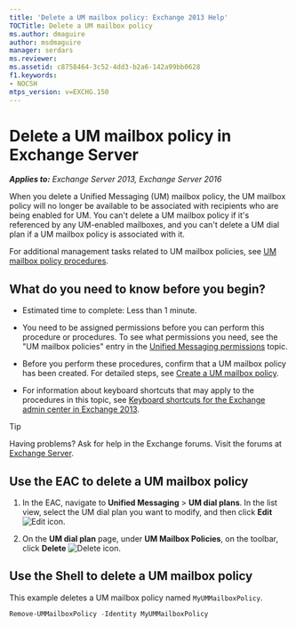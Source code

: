 ```yaml
---
title: 'Delete a UM mailbox policy: Exchange 2013 Help'
TOCTitle: Delete a UM mailbox policy
ms.author: dmaguire
author: msdmaguire
manager: serdars
ms.reviewer:
ms.assetid: c8758464-3c52-4dd3-b2a6-142a99bb0628
f1.keywords:
- NOCSH
mtps_version: v=EXCHG.150
---
```


# Delete a UM mailbox policy in Exchange Server

_**Applies to:** Exchange Server 2013, Exchange Server 2016_

When you delete a Unified Messaging (UM) mailbox policy, the UM mailbox policy will no longer be available to be associated with recipients who are being enabled for UM. You can't delete a UM mailbox policy if it's referenced by any UM-enabled mailboxes, and you can't delete a UM dial plan if a UM mailbox policy is associated with it.

For additional management tasks related to UM mailbox policies, see [UM mailbox policy procedures](um-mailbox-policy-procedures-exchange-2013-help.md).

## What do you need to know before you begin?

- Estimated time to complete: Less than 1 minute.

- You need to be assigned permissions before you can perform this procedure or procedures. To see what permissions you need, see the "UM mailbox policies" entry in the [Unified Messaging permissions](unified-messaging-permissions-exchange-2013-help.md) topic.

- Before you perform these procedures, confirm that a UM mailbox policy has been created. For detailed steps, see [Create a UM mailbox policy](create-um-mailbox-policy-exchange-2013-help.md).

- For information about keyboard shortcuts that may apply to the procedures in this topic, see [Keyboard shortcuts for the Exchange admin center in Exchange 2013](keyboard-shortcuts-in-the-exchange-admin-center-2013-help.md).

> [!TIP]
> Having problems? Ask for help in the Exchange forums. Visit the forums at [Exchange Server](https://social.technet.microsoft.com/forums/office/home?category=exchangeserver).

## Use the EAC to delete a UM mailbox policy

1. In the EAC, navigate to **Unified Messaging** \> **UM dial plans**. In the list view, select the UM dial plan you want to modify, and then click **Edit** ![Edit icon](images/ITPro_EAC_EditIcon.gif).

2. On the **UM dial plan** page, under **UM Mailbox Policies**, on the toolbar, click **Delete** ![Delete icon](images/ITPro_EAC_DeleteIcon.gif).

## Use the Shell to delete a UM mailbox policy

This example deletes a UM mailbox policy named `MyUMMailboxPolicy`.

```powershell
Remove-UMMailboxPolicy -Identity MyUMMailboxPolicy
```
